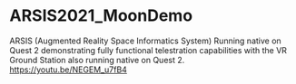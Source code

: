 # ARSIS2021_MoonDemo
 
ARSIS (Augmented Reality Space Informatics System) Running native on Quest 2 demonstrating fully functional telestration capabilities with the VR Ground Station also running native on Quest 2. 
https://youtu.be/NEGEM_u7fB4



